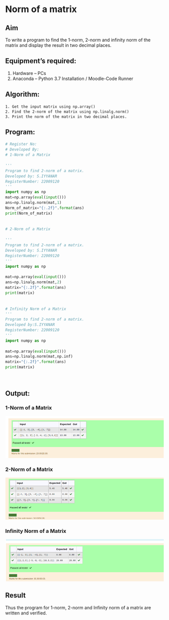 # Norm of a matrix
## Aim
To write a program to find the 1-norm, 2-norm and infinity norm of the matrix and display the result in two decimal places.
## Equipment’s required:
1.	Hardware – PCs
2.	Anaconda – Python 3.7 Installation / Moodle-Code Runner
## Algorithm:
	1. Get the input matrix using np.array()   
    2. Find the 2-norm of the matrix using np.linalg.norm()
	3. Print the norm of the matrix in two decimal places.
## Program:
```Python
# Register No:
# Developed By:
# 1-Norm of a Matrix

'''
Program to find 2-norm of a matrix.
Developed by: S.IYYANAR
RegisterNumber: 22009120
'''
import numpy as np
mat=np.array(eval(input()))
ans=np.linalg.norm(mat,1)
Norm_of_matrix="{:.2f}".format(ans)
print(Norm_of_matrix)


# 2-Norm of a Matrix

'''
Program to find 2-norm of a matrix.
Developed by: S.IYYANAR
RegisterNumber: 22009120
'''
import numpy as np

mat=np.array(eval(input()))
ans=np.linalg.norm(mat,2)
matrix="{:.2f}".format(ans)
print(matrix)


# Infinity Norm of a Matrix
'''
Program to find 2-norm of a matrix.
Developed by:S.IYYANAR 
RegisterNumber: 22009120
'''
import numpy as np

mat=np.array(eval(input()))
ans=np.linalg.norm(mat,np.inf)
matrix="{:.2f}".format(ans)
print(matrix)




```
## Output:
### 1-Norm of a Matrix
![OUTPUT](./output%201%20norm%20of%20a%20matrix.png)

### 2-Norm of a Matrix
![OUTPUT](./output%202%20norm%20of%20a%20matrix.png)

### Infinity Norm of a Matrix
![OUTPUT](./output%203%20norm%20of%20a%20matrix.png)

## Result
Thus the program for 1-norm, 2-norm and Infinity norm of a matrix are written and verified.

